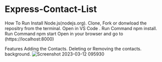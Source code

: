 # Express-Contact-List



How To Run
Install Node.js(nodejs.org).
Clone, Fork or donwload the repositry from the terminal.
Open in VS Code .
Run Command npm install.
Run Command npm start
Open in your browser and go to (https://localhost:8000)





Features
Adding the Contacts.
Deleting or Removing the contacts.
background.
![Screenshot 2023-03-12 095930](https://user-images.githubusercontent.com/105981384/224524413-af3b6a9f-39f1-46d9-bc43-aa03c58717ff.png)
